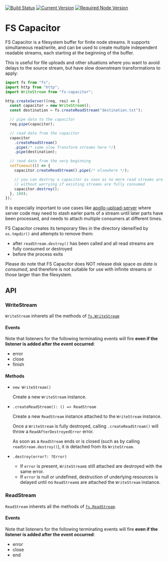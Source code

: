 [![Build Status](https://travis-ci.org/mike-marcacci/fs-capacitor.svg?branch=master)](https://travis-ci.org/mike-marcacci/fs-capacitor) [![Current Version](https://badgen.now.sh/npm/v/fs-capacitor)](https://www.npmjs.com/package/fs-capacitor) [![Required Node Version](https://badgen.now.sh/npm/node/fs-capacitor)](https://www.npmjs.com/package/fs-capacitor)

# FS Capacitor

FS Capacitor is a filesystem buffer for finite node streams. It supports simultaneous read/write, and can be used to create multiple independent readable streams, each starting at the beginning of the buffer.

This is useful for file uploads and other situations where you want to avoid delays to the source stream, but have slow downstream transformations to apply:

```js
import fs from "fs";
import http from "http";
import WriteStream from "fs-capacitor";

http.createServer((req, res) => {
  const capacitor = new WriteStream();
  const destination = fs.createReadStream("destination.txt");

  // pipe data to the capacitor
  req.pipe(capacitor);

  // read data from the capacitor
  capacitor
    .createReadStream()
    .pipe(/* some slow Transform streams here */)
    .pipe(destination);

  // read data from the very beginning
  setTimeout(() => {
    capacitor.createReadStream().pipe(/* elsewhere */);

    // you can destroy a capacitor as soon as no more read streams are needed
    // without worrying if existing streams are fully consumed
    capacitor.destroy();
  }, 100);
});
```

It is especially important to use cases like [apollo-upload-server](https://github.com/jaydenseric/apollo-upload-server/) where server code may need to stash earler parts of a stream until later parts have been processed, and needs to attach multiple consumers at different times.

FS Capacitor creates its temporary files in the directory ideneified by `os.tmpdir()` and attempts to remove them:

- after `readStream.destroy()` has been called and all read streams are fully consumed or destroyed
- before the process exits

Please do note that FS Capacitor does NOT release disk space _as data is consumed_, and therefore is not suitable for use with infinite streams or those larger than the filesystem.

## API

### WriteStream

`WriteStream` inherets all the methods of [`fs.WriteStream`](https://nodejs.org/api/fs.html#fs_class_fs_writestream)

#### Events

Note that listeners for the following terminating events will fire **even if the listener is added after the event occurred**:

- error
- close
- finish

#### Methods

- `new WriteStream()`

  Create a new `WriteStream` instance.

- `.createReadStream(): () => ReadStream`

  Create a new `ReadStream` instance attached to the `WriteStream` instance.

  Once a `WriteStream` is fully destroyed, calling `.createReadStream()` will throw a `ReadAfterDestroyedError` error.

  As soon as a `ReadStream` ends or is closed (such as by calling `readStream.destroy()`), it is detached from its `WriteStream`.

- `.destroy(error?: ?Error)`
  - If `error` is present, `WriteStream`s still attached are destroyed with the same error.
  - If `error` is null or undefined, destruction of underlying resources is delayed until no `ReadStream`s are attached the `WriteStream` instance.

### ReadStream

`ReadStream` inherets all the methods of [`fs.ReadStream`](https://nodejs.org/api/fs.html#fs_class_fs_readstream).

#### Events

Note that listeners for the following terminating events will fire **even if the listener is added after the event occurred**:

- error
- close
- end
